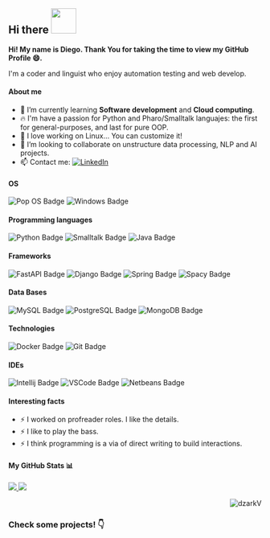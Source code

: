 ## Hi there <img src = "https://raw.githubusercontent.com/rahulbanerjee26/githubProfileReadmeGenerator/main/gifs/wave.gif" width = 50px height='50px'>

**Hi! My name is Diego. Thank You for taking the time to view my GitHub Profile :smile:.** 

I'm a coder and linguist who enjoy automation testing and web develop.

#### About me

- 🌱 I’m currently learning **Software development** and **Cloud computing**.
- 🔥 I'm have a passion for Python and Pharo/Smalltalk languajes: the first for general-purposes, and last for pure OOP.
- 🔧 I love working on Linux... You can customize it!
- 👯 I’m looking to collaborate on unstructure data processing, NLP and AI projects.
- 📫 Contact me: <a href="https://bit.ly/30RmPiC" target="_blank"><img alt="LinkedIn" src="https://img.shields.io/badge/-LinkedIn-blue?logo=LinkedIn&logoColor=white"></a>

#### OS
![Pop OS Badge](https://img.shields.io/badge/-Pop_OS-9cf?style=for-the-badge&logo=Pop!_OS&labelColor=grey&logoColor=white)
![Windows Badge](https://img.shields.io/badge/-windows-0078D6?style=for-the-badge&logo=windows&labelColor=grey&logoColor=white)

#### Programming languages
![Python Badge](https://img.shields.io/badge/-Python-blue?style=for-the-badge&logo=python&labelColor=grey&logoColor=white)
![Smalltalk Badge](https://img.shields.io/badge/-Pharo/Smalltalk-9cf?style=for-the-badge&logo=Harbor&labelColor=grey&logoColor=white)
![Java Badge](https://img.shields.io/badge/-Java-orange?style=for-the-badge&logo=Java&labelColor=grey&logoColor=white) 

#### Frameworks
![FastAPI Badge](https://img.shields.io/badge/-FastAPI-lightgreen?style=for-the-badge&logo=fastapi&labelColor=grey&logoColor=white)
![Django Badge](https://img.shields.io/badge/-Django-lightgrey?style=for-the-badge&logo=django&labelColor=grey&logoColor=white)
![Spring Badge](https://img.shields.io/badge/-Springboot-brightgreen?style=for-the-badge&logo=Spring-Boot&labelColor=grey&logoColor=white)
![Spacy Badge](https://img.shields.io/badge/-SpaCy-blue?style=for-the-badge&logo=spaCy&labelColor=grey&logoColor=white)

#### Data Bases
![MySQL Badge](https://img.shields.io/badge/-MySQL-lightblue?style=for-the-badge&logo=mysql&labelColor=grey&logoColor=white)
![PostgreSQL Badge](https://img.shields.io/badge/-PostgreSQL-blue?style=for-the-badge&logo=postgresql&labelColor=grey&logoColor=white)
![MongoDB Badge](https://img.shields.io/badge/-MongoDB-green?style=for-the-badge&logo=MongoDB&labelColor=grey&logoColor=white)

#### Technologies
![Docker Badge](https://img.shields.io/badge/-Docker-2496ED?style=for-the-badge&logo=docker&labelColor=grey&logoColor=white)
![Git Badge](https://img.shields.io/badge/-Git-F05032?style=for-the-badge&logo=git&labelColor=grey&logoColor=white)

#### IDEs
![Intellij Badge](https://img.shields.io/badge/-Intellij-orange?style=for-the-badge&logo=Intellij-idea&labelColor=grey&logoColor=white)
![VSCode Badge](https://img.shields.io/badge/-VSCode-007ACC?style=for-the-badge&logo=visual-studio-code&labelColor=grey&logoColor=white)
![Netbeans Badge](https://img.shields.io/badge/-Netbeans-red?style=for-the-badge&logo=Apache-NetBeans-IDE&labelColor=grey&logoColor=white)

#### Interesting facts
- ⚡️ I worked on profreader roles. I like the details.
- ⚡️ I like to play the bass.
- ⚡️ I think programming is a via of direct writing to build interactions.

#### My GitHub Stats 📊

<a href="https://github.com/anuraghazra/github-readme-stats">
  <img align="justify" src="https://github-readme-stats.vercel.app/api?username=dzarkV&count_private=true&show_icons=true&theme=onedark" />
  <img align="justify" src="https://github-readme-stats.vercel.app/api/top-langs/?username=dzarkV&hide_progress=true&theme=onedark" />
</a>

<a><div align="right"><img src="https://komarev.com/ghpvc/?username=dzarkV&label=Profile%20views&color=orange&style=flat" alt="dzarkV" /></div></a>

### Check some projects! :point_down:
